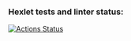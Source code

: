 ### Hexlet tests and linter status:
[![Actions Status](https://github.com/bkbtpout/frontend-project-44/actions/workflows/hexlet-check.yml/badge.svg)](https://github.com/bkbtpout/frontend-project-44/actions)